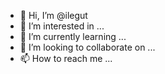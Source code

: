 - 👋 Hi, I’m @ilegut
- 👀 I’m interested in ...
- 🌱 I’m currently learning ...
- 💞️ I’m looking to collaborate on ...
- 📫 How to reach me ...

<!---
ilegut/ilegut is a ✨ special ✨ repository because its `README.md` (this file) appears on your GitHub profile.
You can click the Preview link to take a look at your changes.
--->
